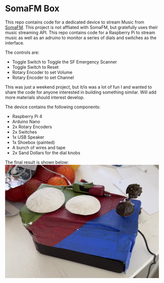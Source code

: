 # SomaFM Box

This repo contains code for a dedicated device to stream Music from [SomaFM](http://somafm.com).
This project is not affliated with SomaFM, but gratefully uses their music streaming API.
This repo contains code for a Raspberry Pi to stream music as well as an adruino to monitor a series of dials and switches as the interface.

The controls are:
* Toggle Switch to Toggle the SF Emergency Scanner
* Toggle Switch to Reset 
* Rotary Encoder to set Volume
* Rotary Encoder to set Channel
  
This was just a weekend project, but it/is was a lot of fun I and wanted to share the code for anyone interested in building something similar. Will add more materials should interest develop.

The device contains the following components:
* Raspberry Pi 4
* Arduino Nano
* 2x Rotary Encoders
* 2x Switches
* 1x USB Speaker
* 1x Shoebox (painted)
* A bunch of wires and tape
* 2x Sand Dollars for the dial knobs

The final result is shown below:
![image](./assets/soma_fm_box.jpg)



